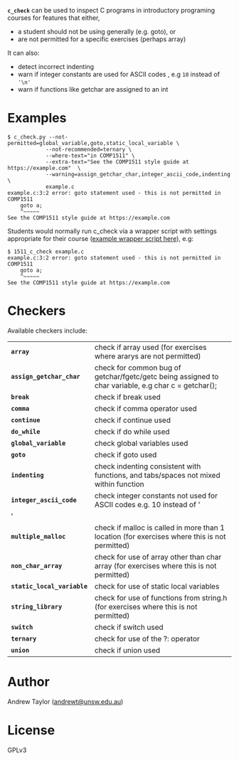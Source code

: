 
**`c_check`** can be used to inspect  C programs in introductory programing courses
for features that either,

* a student should not be using generally (e.g. goto), or
* are not permitted for a specific exercises  (perhaps array)

It can also:

* detect incorrect indenting
* warn if integer constants are used for ASCII codes , e.g `10` instead of `'\n'`
* warn if functions like getchar are assigned to an int


# Examples

```
$ c_check.py --not-permitted=global_variable,goto,static_local_variable \
            --not-recommended=ternary \
            --where-text="in COMP1511" \
            --extra-text="See the COMP1511 style guide at https://example.com"  \
            --warning=assign_getchar_char,integer_ascii_code,indenting \
            example.c
example.c:3:2 error: goto statement used - this is not permitted in COMP1511
	goto a;
    ^~~~~~
See the COMP1511 style guide at https://example.com
```

Students would normally run c_check via a wrapper script with settings appropriate for their course ([example wrapper script here](c_check.sh)), e.g:

```
$ 1511_c_check example.c
example.c:3:2 error: goto statement used - this is not permitted in COMP1511
	goto a;
    ^~~~~~
See the COMP1511 style guide at https://example.com
```


# Checkers

Available checkers include:

|     |     |
| --- | --- |
| **`array`**                   | check if array used (for exercises where ararys are not permitted) |
| **`assign_getchar_char`**      | check for common bug of getchar/fgetc/getc being assigned to char variable, e.g char c = getchar(); |
| **`break`**                    | check if break used |
| **`comma`**                    | check if comma operator used |
| **`continue`**                 | check if continue used |
| **`do_while`**                 | check if do while used |
| **`global_variable`**         | check global variables used |
| **`goto`**                     | check if goto used |
| **`indenting`**                | check indenting consistent with functions, and tabs/spaces not mixed within function |
| **`integer_ascii_code`**       | check integer constants not used for ASCII codes e.g. 10 instead of ' |
| ' |
| **`multiple_malloc`**          | check if malloc is called in more than 1 location  (for exercises where this is not permitted) |
| **`non_char_array`**          | check for use of array other than char array  (for exercises where this is not permitted) |
| **`static_local_variable`**   | check for use of static local variables |
| **`string_library`**           | check for use of functions from string.h (for exercises where this is not permitted) |
| **`switch`**                   | check if switch used |
| **`ternary`**                | check for use of the ?: operator |
| **`union`**                    | check if union used |



# Author

Andrew Taylor (andrewt@unsw.edu.au)

# License

GPLv3
